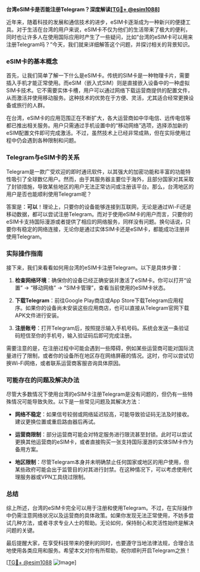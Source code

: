 **台湾eSIM卡是否能注册Telegram？深度解读[[TG💪+ @esim1088](https://t.me/s/esim1088)]**

近年来，随着科技的发展和通信技术的进步，eSIM卡逐渐成为一种新兴的便捷工具。对于生活在台湾的用户来说，eSIM卡不仅为他们的生活带来了极大的便利，同时也让许多人在使用国际应用时产生了一些疑问，比如“台湾的eSIM卡可以用来注册Telegram吗？”今天，我们就来详细解答这个问题，并探讨相关的背景知识。

### eSIM卡的基本概念

首先，让我们简单了解一下什么是eSIM卡。传统的SIM卡是一种物理卡片，需要插入手机才能正常使用。而eSIM（嵌入式SIM）则是直接嵌入设备中的一种虚拟SIM卡技术。它不需要实体卡槽，用户可以通过网络下载运营商提供的配置文件，从而激活并使用移动服务。这种技术的优势在于方便、灵活，尤其适合经常更换设备或旅行的人群。

在台湾，eSIM卡的应用范围正在不断扩大，各大运营商如中华电信、远传电信等都已推出相关服务。用户只需通过手机设置中的“移动网络”选项，选择添加新的eSIM配置文件即可完成激活。不过，虽然技术上已经非常成熟，但在实际使用过程中仍会遇到各种限制和问题。

### Telegram与eSIM卡的关系

Telegram是一款广受欢迎的即时通讯软件，以其强大的加密功能和丰富的功能特性吸引了全球数亿用户。然而，由于其服务器主要位于海外，且部分国家对其采取了封锁措施，导致某些地区的用户无法正常访问或注册该平台。那么，台湾地区的用户是否也能顺利使用Telegram呢？

答案是：**可以**！理论上，只要你的设备能够连接到互联网，无论是通过Wi-Fi还是移动数据，都可以尝试注册Telegram。而对于使用eSIM卡的用户而言，只要你的eSIM卡支持国际漫游或者提供了相应的网络服务，同样没有问题。换句话说，只要你有稳定的网络连接，无论你是通过实体SIM卡还是eSIM卡，都能成功注册并使用Telegram。

### 实际操作指南

接下来，我们来看看如何用台湾的eSIM卡注册Telegram。以下是具体步骤：

1. **检查网络环境**：确保你的设备已经正确安装并激活了eSIM卡。你可以打开“设置” -> “移动网络” -> “SIM卡管理”，查看当前使用的eSIM卡状态。
   
2. **下载Telegram**：前往Google Play商店或App Store下载Telegram应用程序。如果你的设备尚未安装这些应用商店，也可以直接从Telegram官网下载APK文件进行安装。

3. **注册账号**：打开Telegram后，按照提示输入手机号码。系统会发送一条验证码短信至你的手机号，输入验证码后即可完成注册。

需要注意的是，在注册过程中可能会遇到一些障碍，例如某些运营商可能对国际流量进行了限制，或者你的设备所在地区存在网络屏蔽的情况。这时，你可以尝试切换Wi-Fi网络，或者联系运营商客服咨询具体原因。

### 可能存在的问题及解决办法

尽管大多数情况下使用台湾的eSIM卡注册Telegram是没有问题的，但仍有一些特殊情况可能导致失败。以下是一些常见问题及其解决方法：

- **网络不稳定**：如果信号较弱或网络延迟较高，可能导致验证码无法及时接收。建议更换位置或重启路由器后再试。
  
- **运营商限制**：部分运营商可能会对特定服务进行限流甚至封锁。此时可以尝试更换其他运营商的eSIM卡，或者直接购买一张支持国际漫游的实体SIM卡作为备用方案。

- **地区限制**：尽管Telegram本身并未明确禁止任何国家或地区的用户使用，但某些政府可能会出于监管目的对其进行封禁。在这种情况下，可以考虑使用代理服务器或VPN工具绕过限制。

### 总结

综上所述，台湾的eSIM卡完全可以用于注册和使用Telegram。不过，在实际操作中仍需注意网络状况以及运营商的具体政策。如果你发现无法正常使用，不妨多尝试几种方法，或者寻求专业人士的帮助。无论如何，保持耐心和灵活性始终是解决问题的关键。

最后提醒大家，在享受科技带来的便利的同时，也要遵守当地法律法规，合理合法地使用各类应用和服务。希望本文对你有所帮助，祝你顺利开启Telegram之旅！

[[TG💪+ @esim1088](https://t.me/s/esim1088) ![Image](https://i.postimg.cc/4NQfJmqS/Snipaste-2025-05-13-00-14-12.png)]